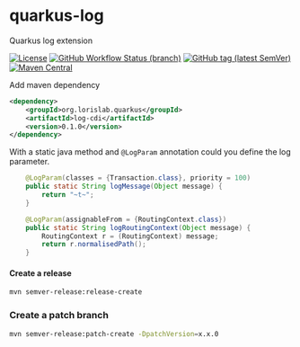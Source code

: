 # quarkus-log

Quarkus log extension

[![License](https://img.shields.io/github/license/lorislab/quarkus-log?style=for-the-badge&logo=apache)](https://www.apache.org/licenses/LICENSE-2.0)
[![GitHub Workflow Status (branch)](https://img.shields.io/github/workflow/status/lorislab/quarkus-log/build/master?logo=github&style=for-the-badge)](https://github.com/lorislab/quarkus-log/actions?query=workflow%3Abuild)
[![GitHub tag (latest SemVer)](https://img.shields.io/github/v/tag/lorislab/quarkus-log?logo=github&style=for-the-badge)](https://github.com/lorislab/quarkus-log/releases/latest)
[![Maven Central](https://img.shields.io/maven-central/v/org.lorislab.quarkus/log-parent?logo=java&style=for-the-badge)](https://maven-badges.herokuapp.com/maven-central/org.lorislab.quarkus/log-parent)

Add maven dependency
```xml
<dependency>
    <groupId>org.lorislab.quarkus</groupId>
    <artifactId>log-cdi</artifactId>
    <version>0.1.0</version>
</dependency>
```

With a static java method and `@LogParam` annotation could you define 
the log parameter. 
```java
    @LogParam(classes = {Transaction.class}, priority = 100)
    public static String logMessage(Object message) {
        return "~t~";
    }

    @LogParam(assignableFrom = {RoutingContext.class})
    public static String logRoutingContext(Object message) {
        RoutingContext r = (RoutingContext) message;
        return r.normalisedPath();
    }
```
#### Create a release
```bash
mvn semver-release:release-create
```

### Create a patch branch
```bash
mvn semver-release:patch-create -DpatchVersion=x.x.0
```